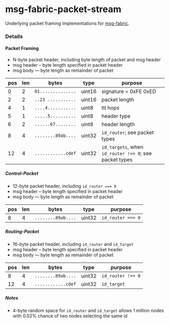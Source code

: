 # msg-fabric-packet-stream

Underlying packet framing implementations for [msg-fabric](https://github.com/shanewholloway/msg-fabric).

### Details

#### Packet Framing

- N-byte packet header, including byte length of packet and msg header
- msg header – byte length specified in packet header
- msg body — byte length as remainder of packet

| pos | len | bytes              | type   | purpose
|-----|-----|--------------------|--------|---------
|   0 |   2 | `01..............` | uint16 | signature = 0xFE 0xED
|   2 |   2 | `..23 ...........` | uint16 | packet length
|   4 |   1 | `....4...........` | uint8  | ttl hops
|   5 |   1 | `.....5..........` | uint8  | header type
|   6 |   2 | `......67........` | uint8  | header length
|   8 |   4 | `........89ab....` | uint32 | `id_router`; see packet types
|  12 |   4 | `............cdef` | uint32 | `id_targets`, when `id_router !== 0`; see packet types


##### Control-Packet

- 12-byte packet header, including `id_router === 0`
- msg header – byte length specified in packet header
- msg body — byte length as remainder of packet


| pos | len | bytes              | type   | purpose
|-----|-----|--------------------|--------|---------
|   8 |   4 | `........89ab....` | uint32 | `id_router === 0`


##### Routing-Packet

- 16-byte packet header, including `id_router` and `id_target`
- msg header – byte length specified in packet header
- msg body — byte length as remainder of packet


| pos | len | bytes              | type   | purpose
|-----|-----|--------------------|--------|---------
|   8 |   4 | `........89ab....` | uint32 | `id_router !== 0`
|  12 |   4 | `............cdef` | uint32 | `id_target`


##### Notes

- 4-byte random space for `id_router` and `id_target` allows 1 million nodes
  with 0.02% chance of two nodes selecting the same id

